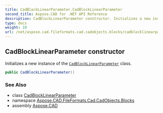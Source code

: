 ```yaml
---
title: CadBlockLinearParameter.CadBlockLinearParameter
second_title: Aspose.CAD for .NET API Reference
description: CadBlockLinearParameter constructor. Initializes a new instance of the CadBlockLinearParameter class
type: docs
weight: 10
url: /net/aspose.cad.fileformats.cad.cadobjects.blocks/cadblocklinearparameter/cadblocklinearparameter/
---
```

## CadBlockLinearParameter constructor

Initializes a new instance of the [`CadBlockLinearParameter`](../) class.

```csharp
public CadBlockLinearParameter()
```

### See Also

* class [CadBlockLinearParameter](../)
* namespace [Aspose.CAD.FileFormats.Cad.CadObjects.Blocks](../../cadblocklinearparameter/)
* assembly [Aspose.CAD](../../../)


